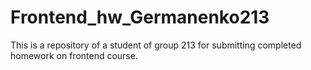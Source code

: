 # Frontend_hw_Germanenko213
This is a repository of a student of group 213 for submitting completed homework on frontend course.
